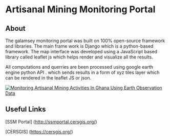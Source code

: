 # Artisanal Mining Monitoring Portal

## About
The galamsey monitoring portal was built on 100% open-source framework and libraries. The main frame work is Django which is a python-based framework. The map interface was developed using a JavaScript based library called leaflet js which helps render and visualize all the results.

All computations and querries are been processed using google earth engine python API . which sends results in a form of xyz tiles layer which can be rendered in the leaflet JS or json.

[![Monitoring Artisanal Mining Activities In Ghana Using Earth Observation Data](https://img.youtube.com/vi/P3eIoQicb_E/0.jpg)](https://www.youtube.com/watch?v=P3eIoQicb_E)

## Useful Links
[SSM Portal] (http://ssmportal.cersgis.org/)

[CERSGIS] (https://cersgis.org/)
